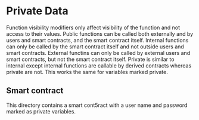 # Private Data

Function visibility modifiers only affect visibility of the function and not access to their values.
Public functions can be called both externally and by users and smart contracts, and the smart contract itself.
Internal functions can only be called by the smart contract itself and not outside users and smart contracts.
External functins can only be called by external users and smart contracts, but not the smart contract itself.
Private is similar to internal except internal functions are callable by derived contracts whereas private are not.
This works the same for variables marked private.

## Smart contract

This directory contains a smart cont5ract with a user name and password marked as private variables.
